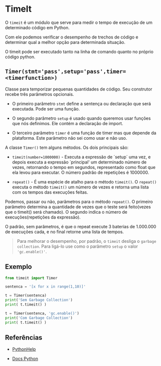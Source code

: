 # TimeIt
  
O `timeit` é um módulo que serve para medir o tempo de execução de um determinado código em Python.  
  
Com ele podemos verificar o desempenho de trechos de código e determinar qual a melhor opção para determinada situação.  

O timeit pode ser executado tanto na linha de comando quanto no próprio código python.  

## `Timer(stmt='pass',setup='pass',timer=<timerfunction>)`
  
Classe para temporizar pequenas quantidades de código. Seu construtor recebe três parâmetros opcionais.  

- O primeiro parâmetro `stmt` define a sentença ou declaração que será executada. Pode ser uma função.  

- O segundo parâmetro `setup` é usado quando queremos usar funções que nós definimos. Ele contém a declaração de import.   

- O terceiro parâmetro `timer` é uma função de timer mas que depende da plataforma. Este parâmetro não sei como usar e não uso.  

A classe `Timer()` tem alguns métodos. Os dois principais são:  

* `timeit(number=1000000)` - Executa a expressão de ´setup´ uma vez, e depois executa a expressão ´principal' um determinado número de vezes, retornando o tempo em segundos, representado como float que ela levou para executar. O número padrão de repetições é 1000000.  

* `repeat()` - É uma espécie de atalho para o método `timeit()`. O `repeat()` executa o método `timeit()` um número de vezes e retorna uma lista com os tempos das execuções feitas.  

Podemos, passar ou não, parâmetros para o método `repeat()`. O primeiro parâmetro determina a quantidade de vezes que o teste será feito(vezes que o timeit() será chamado). O segundo indica o número de execuções(repetições da expressão).  

O padrão, sem parâmetros, é que o repeat execute 3 baterias de 1.000.000 de execuções cada, e no final retorne uma lista de tempos.  

> Para melhorar o desempenho, por padrão, o `timeit` desliga o `garbage collection`. Para ligá-lo use como o parâmetro `setup` o valor `'gc.enable()'`.  

## Exemplo
  
```py
from timeit import Timer

sentenca = '[x for x in range(1,10)]'

t = Timer(sentenca)
print('Sem Garbage Collection')
print( t.timeit() )

t = Timer(sentenca, 'gc.enable()')
print('Com Garbage Collection')
print( t.timeit() )
```

## Referências
  
* [PythonHelp](https://pythonhelp.wordpress.com/2011/09/13/medindo-tempo-de-execucao-de-programas-python/)  

* [Docs Python](https://docs.python.org/3.0/library/timeit.html)  